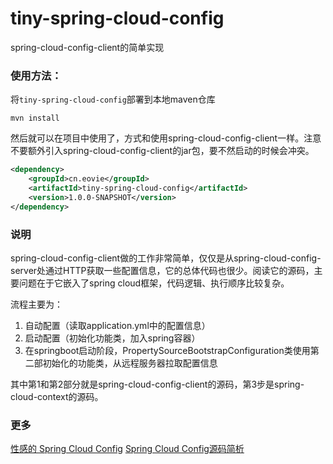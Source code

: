 # tiny-spring-cloud-config

spring-cloud-config-client的简单实现

### 使用方法：
将`tiny-spring-cloud-config`部署到本地maven仓库
```
mvn install
```

然后就可以在项目中使用了，方式和使用spring-cloud-config-client一样。注意不要额外引入spring-cloud-config-client的jar包，要不然启动的时候会冲突。
```xml
<dependency>
    <groupId>cn.eovie</groupId>
    <artifactId>tiny-spring-cloud-config</artifactId>
    <version>1.0.0-SNAPSHOT</version>
</dependency>
```

### 说明

spring-cloud-config-client做的工作非常简单，仅仅是从spring-cloud-config-server处通过HTTP获取一些配置信息，它的总体代码也很少。阅读它的源码，主要问题在于它嵌入了spring cloud框架，代码逻辑、执行顺序比较复杂。

流程主要为：

1. 自动配置（读取application.yml中的配置信息）
2. 启动配置（初始化功能类，加入spring容器）
3. 在springboot启动阶段，PropertySourceBootstrapConfiguration类使用第二部初始化的功能类，从远程服务器拉取配置信息

其中第1和第2部分就是spring-cloud-config-client的源码，第3步是spring-cloud-context的源码。

### 更多

[性感的 Spring Cloud Config](http://eovie.cn/notes/%E6%80%A7%E6%84%9F%E7%9A%84Spring-Cloud-Config)
[Spring Cloud Config源码简析](http://eovie.cn/notes/Spring-Cloud-Config%E6%BA%90%E7%A0%81%E7%AE%80%E6%9E%90)
